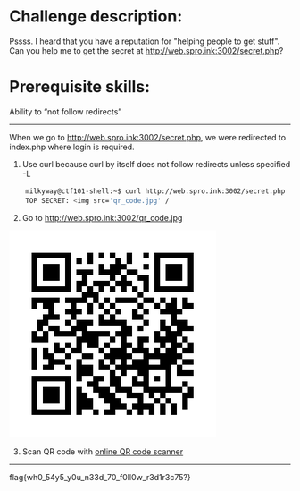 Challenge description:
===
Pssss. I heard that you have a reputation for "helping people to get stuff". Can you help me to get the secret at http://web.spro.ink:3002/secret.php?

Prerequisite skills:
===
Ability to “not follow redirects”

---
When we go to http://web.spro.ink:3002/secret.php, we were redirected to index.php where login is required.

1. Use curl because curl by itself does not follow redirects unless specified -L
```sh
	milkyway@ctf101-shell:~$ curl http://web.spro.ink:3002/secret.php
	TOP SECRET: <img src='qr_code.jpg' /
```

2. Go to http://web.spro.ink:3002/qr_code.jpg

![qrcode](https://github.com/HLOverflow/2016-CTF101-workshops-writeups/blob/master/challenge3/challenge3.jpg "qr code")

3. Scan QR code with [online QR code scanner](https://webqr.com/)

---
flag{wh0_54y5_y0u_n33d_70_f0ll0w_r3d1r3c75?}
